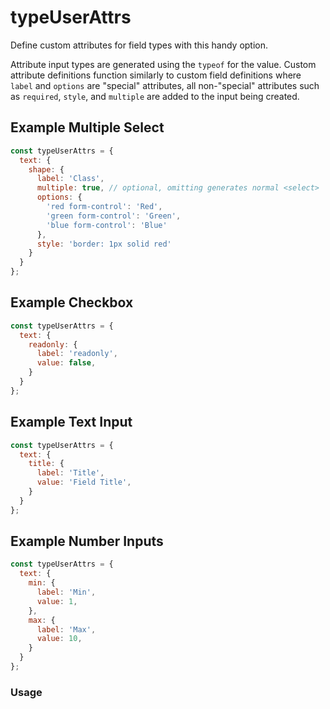 # typeUserAttrs
Define custom attributes for field types with this handy option.

Attribute input types are generated using the `typeof` for the value. Custom attribute definitions function similarly to custom field definitions where `label` and `options` are "special" attributes, all non-"special" attributes such as `required`, `style`, and `multiple` are added to the input being created.

## Example Multiple Select
```javascript
const typeUserAttrs = {
  text: {
    shape: {
      label: 'Class',
      multiple: true, // optional, omitting generates normal <select>
      options: {
        'red form-control': 'Red',
        'green form-control': 'Green',
        'blue form-control': 'Blue'
      },
      style: 'border: 1px solid red'
    }
  }
};
```

## Example Checkbox
```javascript
const typeUserAttrs = {
  text: {
    readonly: {
      label: 'readonly',
      value: false,
    }
  }
};
```

## Example Text Input
```javascript
const typeUserAttrs = {
  text: {
    title: {
      label: 'Title',
      value: 'Field Title',
    }
  }
};
```

## Example Number Inputs
```javascript
const typeUserAttrs = {
  text: {
    min: {
      label: 'Min',
      value: 1,
    },
    max: {
      label: 'Max',
      value: 10,
    }
  }
};
```

### Usage
<p data-height="525" data-embed-version="2" data-theme-id="22927" data-slug-hash="yaJbZZ" data-default-tab="js,result" data-user="kevinchappell" class="codepen"></p>
